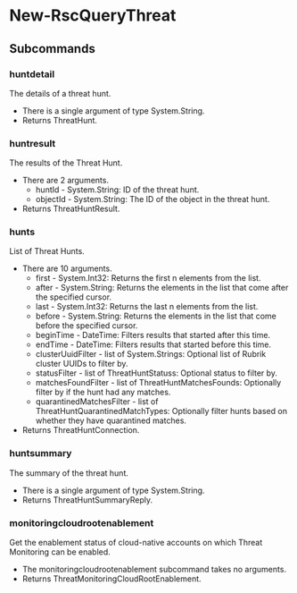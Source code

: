 # New-RscQueryThreat
## Subcommands
### huntdetail
The details of a threat hunt.

- There is a single argument of type System.String.
- Returns ThreatHunt.
### huntresult
The results of the Threat Hunt.

- There are 2 arguments.
    - huntId - System.String: ID of the threat hunt.
    - objectId - System.String: The ID of the object in the threat hunt.
- Returns ThreatHuntResult.
### hunts
List of Threat Hunts.

- There are 10 arguments.
    - first - System.Int32: Returns the first n elements from the list.
    - after - System.String: Returns the elements in the list that come after the specified cursor.
    - last - System.Int32: Returns the last n elements from the list.
    - before - System.String: Returns the elements in the list that come before the specified cursor.
    - beginTime - DateTime: Filters results that started after this time.
    - endTime - DateTime: Filters results that started before this time.
    - clusterUuidFilter - list of System.Strings: Optional list of Rubrik cluster UUIDs to filter by.
    - statusFilter - list of ThreatHuntStatuss: Optional status to filter by.
    - matchesFoundFilter - list of ThreatHuntMatchesFounds: Optionally filter by if the hunt had any matches.
    - quarantinedMatchesFilter - list of ThreatHuntQuarantinedMatchTypes: Optionally filter hunts based on whether they have quarantined matches.
- Returns ThreatHuntConnection.
### huntsummary
The summary of the threat hunt.

- There is a single argument of type System.String.
- Returns ThreatHuntSummaryReply.
### monitoringcloudrootenablement
Get the enablement status of cloud-native accounts on which Threat Monitoring can be enabled.

- The monitoringcloudrootenablement subcommand takes no arguments.
- Returns ThreatMonitoringCloudRootEnablement.
